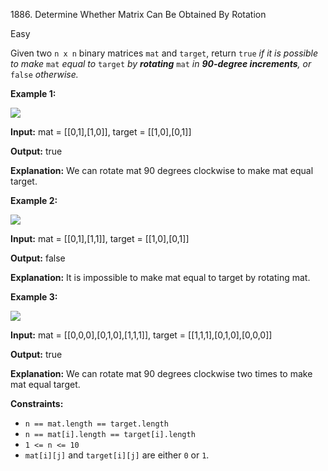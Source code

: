 1886\. Determine Whether Matrix Can Be Obtained By Rotation

Easy

Given two `n x n` binary matrices `mat` and `target`, return `true` _if it is possible to make_ `mat` _equal to_ `target` _by **rotating**_ `mat` _in **90-degree increments**, or_ `false` _otherwise._

**Example 1:**

![](https://assets.leetcode.com/uploads/2021/05/20/grid3.png)

**Input:** mat = [[0,1],[1,0]], target = [[1,0],[0,1]]

**Output:** true

**Explanation:** We can rotate mat 90 degrees clockwise to make mat equal target. 

**Example 2:**

![](https://assets.leetcode.com/uploads/2021/05/20/grid4.png)

**Input:** mat = [[0,1],[1,1]], target = [[1,0],[0,1]]

**Output:** false

**Explanation:** It is impossible to make mat equal to target by rotating mat. 

**Example 3:**

![](https://assets.leetcode.com/uploads/2021/05/26/grid4.png)

**Input:** mat = [[0,0,0],[0,1,0],[1,1,1]], target = [[1,1,1],[0,1,0],[0,0,0]]

**Output:** true

**Explanation:** We can rotate mat 90 degrees clockwise two times to make mat equal target. 

**Constraints:**

*   `n == mat.length == target.length`
*   `n == mat[i].length == target[i].length`
*   `1 <= n <= 10`
*   `mat[i][j]` and `target[i][j]` are either `0` or `1`.